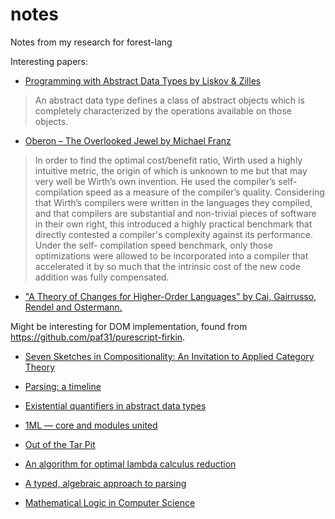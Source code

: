 # notes
Notes from my research for forest-lang

Interesting papers:

* [Programming with Abstract Data Types by Liskov & Zilles](http://citeseerx.ist.psu.edu/viewdoc/download?doi=10.1.1.136.3043&rep=rep1&type=pdf)

> An abstract data type defines a class of abstract objects which is completely characterized by the operations available on those objects.

* [Oberon – The Overlooked Jewel by Michael Franz](http://citeseerx.ist.psu.edu/viewdoc/download?doi=10.1.1.90.7173&rep=rep1&type=pdf)

> In order to find the optimal cost/benefit ratio, Wirth used a highly intuitive metric, the origin of which is unknown to me but that may very well be Wirth’s own invention. He used the compiler’s self-compilation speed as a measure of the compiler’s quality. Considering that Wirth’s compilers were written in the languages they compiled, and that compilers are substantial and non-trivial pieces of software in their own right, this introduced a highly practical benchmark that directly contested a compiler's complexity against its performance. Under the self- compilation speed benchmark, only those optimizations were allowed to be incorporated into a compiler that accelerated it by so much that the intrinsic cost of the new code addition was fully compensated.


* ["A Theory of Changes for Higher-Order Languages" by Cai, Gairrusso, Rendel and Ostermann.](https://arxiv.org/pdf/1312.0658.pdf)

Might be interesting for DOM implementation, found from https://github.com/paf31/purescript-firkin.


* [Seven Sketches in Compositionality: An Invitation to Applied Category Theory](https://arxiv.org/pdf/1803.05316.pdf)

* [Parsing: a timeline](https://jeffreykegler.github.io/personal/timeline_v3)

* [Existential quantifiers in abstract data types](https://link.springer.com/chapter/10.1007/3-540-09510-1_7)

* [1ML — core and modules united](https://people.mpi-sws.org/~rossberg/1ml/)

* [Out of the Tar Pit](http://curtclifton.net/papers/MoseleyMarks06a.pdf)

* [An algorithm for optimal lambda calculus reduction](https://dl.acm.org/citation.cfm?id=96711)

* [A typed, algebraic approach to parsing](https://www.cl.cam.ac.uk/~nk480/parsing.pdf)

* [Mathematical Logic in Computer Science](https://arxiv.org/pdf/1802.03292.pdf)
